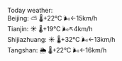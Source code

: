 Today weather:  
Beijing: ⛅️  🌡️+22°C 🌬️←15km/h  
Tianjin: ☀️   🌡️+19°C 🌬️↖4km/h  
Shijiazhuang: ☀️   🌡️+32°C 🌬️←13km/h  
Tangshan: 🌦   🌡️+22°C 🌬️←16km/h  
